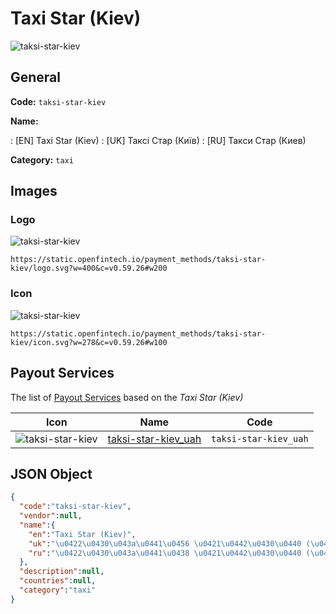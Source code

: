 
# Taxi Star (Kiev) 
![taksi-star-kiev](https://static.openfintech.io/payment_methods/taksi-star-kiev/logo.svg?w=400&c=v0.59.26#w200)  

## General 
**Code:** `taksi-star-kiev` 
 
**Name:** 
 
:	[EN] Taxi Star (Kiev) 
:	[UK] Таксі Стар (Київ) 
:	[RU] Такси Стар (Киев) 
 
**Category:** `taxi` 
 

## Images 

### Logo 
![taksi-star-kiev](https://static.openfintech.io/payment_methods/taksi-star-kiev/logo.svg?w=400&c=v0.59.26#w200)  

```
https://static.openfintech.io/payment_methods/taksi-star-kiev/logo.svg?w=400&c=v0.59.26#w200
```  

### Icon 
![taksi-star-kiev](https://static.openfintech.io/payment_methods/taksi-star-kiev/icon.svg?w=278&c=v0.59.26#w100)  

```
https://static.openfintech.io/payment_methods/taksi-star-kiev/icon.svg?w=278&c=v0.59.26#w100
```  

## Payout Services 
 
The list of [Payout Services](/payout-services/) based on the _Taxi Star (Kiev)_ 

|Icon|Name|Code| 
|:---:|:---:|:---:| 
|![taksi-star-kiev](https://static.openfintech.io/payout_methods/taksi-star-kiev/icon.svg?w=278&c=v0.59.26#w40) |[taksi-star-kiev_uah](/payout-services/taksi-star-kiev_uah/)|`taksi-star-kiev_uah`| 
 

## JSON Object 

```json
{
  "code":"taksi-star-kiev",
  "vendor":null,
  "name":{
    "en":"Taxi Star (Kiev)",
    "uk":"\u0422\u0430\u043a\u0441\u0456 \u0421\u0442\u0430\u0440 (\u041a\u0438\u0457\u0432)",
    "ru":"\u0422\u0430\u043a\u0441\u0438 \u0421\u0442\u0430\u0440 (\u041a\u0438\u0435\u0432)"
  },
  "description":null,
  "countries":null,
  "category":"taxi"
}
```  
